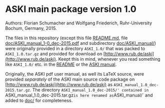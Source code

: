 # ASKI main package version 1.0

Authors: Florian Schumacher and Wolfgang Friederich, Ruhr-University Bochum, Germany, 2015.

The files in this repository (except this file [README.md](README.md), file 
[doc/ASKI_manual_1-0_dec-2015.pdf](doc/ASKI_manual_1-0_dec-2015.pdf) and subdirectory [doc/ASKI_manual/](doc/ASKI_manual)) 
were originally provided in a directory `ASKI_1.0/` that was packed to `ASKI_1.0.tar.gz` and provided for download on 
[http://www.rub.de/aski](http://www.rub.de/aski). Keept this in mind, whenever you read something like `ASKI_1.0/` etc.
in the [README](README) or the [ASKI manual](doc/ASKI_manual_1-0_dec-2015.pdf).

Originally, the ASKI pdf user manual, as well its LaTeX source, were provided *separately* of the ASKI main source code 
package on [http://www.rub.de/aski](http://www.rub.de/aski) as `ASKI_manual_1.0_dec-2015.tar.gz`. The directory
`ASKI_manual_1.0_dec-2015/' contained in `ASKI_manual_1.0_dec-2015.tar.gz` is here renamed as `ASKI_manual/` and added
to [doc/](doc) for completeness.
